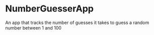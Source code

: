 # NumberGuesserApp

An app that tracks the number of guesses it takes to guess a random number between 1 and 100

